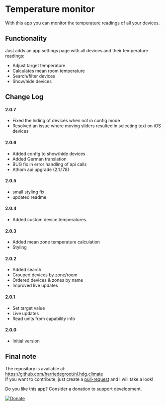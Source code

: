 # Temperature monitor

With this app you can monitor the temperature readings of all your devices.  

## Functionality

Just adds an app settings page with all devices and their temperature readings:
- Adjust target temperature
- Calculates mean room temperature
- Search/filter devices
- Show/hide devices
  
## Change Log  
  
#### 2.0.7
- Fixed the hiding of devices when not in config mode
- Resolved an issue where moving sliders resulted in selecting text on iOS devices
  
#### 2.0.6
- Added config to show/hide devices
- Added German translation
- BUG fix in error handling of api calls
- Athom api upgrade (2.1.178)
  
#### 2.0.5  
- small styling fix
- updated readme
   
#### 2.0.4  
- Added custom device temperatures  
  
#### 2.0.3  
- Added mean zone temperature calculation  
- Styling
    
#### 2.0.2  
- Added search  
- Grouped devices by zone/room
- Ordered devices & zones by name
- Improved live updates  
  
#### 2.0.1  
- Set target value  
- Live updates  
- Read units from capability info
  
#### 2.0.0
- Initial version  

## Final note ##
The repository is available at: https://github.com/harriedegroot/nl.hdg.climate  
If you want to contribute, just create a [pull-request](https://help.github.com/articles/about-pull-requests/) and I will take a look!

Do you like this app? Consider a donation to support development.
 
[![Donate][pp-donate-image]][pp-donate-link]

[pp-donate-link]: https://www.paypal.me/harriedegroot
[pp-donate-image]: https://img.shields.io/badge/Donate-PayPal-green.svg

